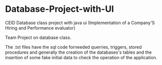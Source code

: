 # Database-Project-with-UI
CEID Database class project with java ui (Implementation of a Company'S Hiring and Performance evaluator)

Team Project on database class. 

The .txt files have the sql code forneeded querries, triggers, stored procedures and generally the creation of the databases's tables and the insertion of some fake initial data to check the operation of the application.
